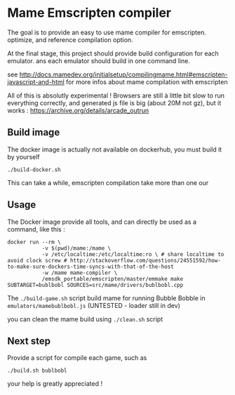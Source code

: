 # Mame Emscripten compiler
The goal is to provide an easy to use mame compiler for emscripten. optimize, and reference compilation option.

At the final stage, this project should provide build configuration for each emulator. ans each emulator should build in one command line.

see http://docs.mamedev.org/initialsetup/compilingmame.html#emscripten-javascript-and-html for more infos about mame compilation with emscripten

All of this is absolutly experimental ! Browsers are still à little bit slow to run everything correctly, and generated js file is big (about 20M not gz), but it works : 
https://archive.org/details/arcade_outrun


## Build image

The docker image is actually not available on dockerhub, you must build it by yourself 

    ./build-docker.sh

This can take a while, emscripten compilation take more than one our

## Usage

The Docker image provide all tools, and can directly be used as a command, like this : 

    docker run --rm \
               -v $(pwd)/mame:/mame \
               -v /etc/localtime:/etc/localtime:ro \ # share localtime to avoid clock screw # http://stackoverflow.com/questions/24551592/how-to-make-sure-dockers-time-syncs-with-that-of-the-host
               -w /mame mame-compiler \
               /emsdk_portable/emscripten/master/emmake make SUBTARGET=bublbobl SOURCES=src/mame/drivers/bublbobl.cpp

The `./build-game.sh` script build mame for running Bubble Bobble in `emulators/mamebublbobl.js` (UNTESTED - loader still in dev)

you can clean the mame build using `./clean.sh` script

## Next step

Provide a script for compile each game, such as

    ./build.sh bublbobl

your help is greatly appreciated !


